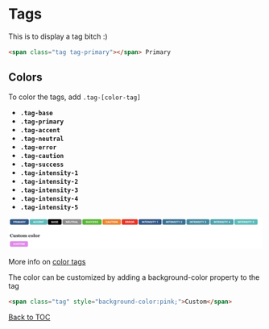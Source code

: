 # Tags

This is to display a tag bitch :)

```html
<span class="tag tag-primary"></span> Primary 
```


## Colors

To color the tags, add `.tag-[color-tag]`

*	**`.tag-base`**
*	**`.tag-primary`**
*	**`.tag-accent`**
*	**`.tag-neutral`**
*	**`.tag-error`**
*	**`.tag-caution`**
*	**`.tag-success`**
*	**`.tag-intensity-1`**
*	**`.tag-intensity-2`**
*	**`.tag-intensity-3`**
*	**`.tag-intensity-4`**
*	**`.tag-intensity-5`**

![](../../images/tags.png)

More info on [color tags](../scaffolding/colors.md#color-tags)

The color can be customized by adding a background-color property to the tag

```html
<span class="tag" style="background-color:pink;">Custom</span> 
```




[Back to TOC](../../../readme.md)